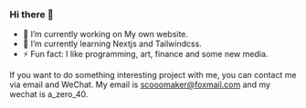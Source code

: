 ### Hi there 👋



- 🔭 I’m currently working on My own website.
- 🌱 I’m currently learning Nextjs and Tailwindcss.
- ⚡ Fun fact: I like programming, art, finance and some new media.

<!-- 
- 👯 I’m looking to collaborate on ...
- 🤔 I’m looking for help with ...
- 💬 Ask me about ...
- 📫 How to reach me: 
😄 Pronouns: ...
  -->



If you want to do something interesting project with me, you can contact me via email and WeChat.
My email is scooomaker@foxmail.com and my wechat is a_zero_40.
